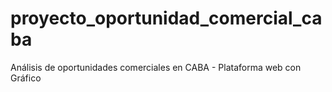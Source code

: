 # proyecto_oportunidad_comercial_caba
Análisis de oportunidades comerciales en CABA - Plataforma web con Gráfico
